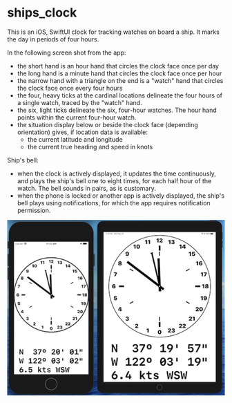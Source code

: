 # ships_clock
This is an iOS, SwiftUI clock for tracking watches on board a ship.
It marks the day in periods of four hours.

In the following screen shot from the app:
- the short hand is an hour hand that circles the clock face once per day
- the long hand is a minute hand that circles the clock face once per hour
- the narrow hand with a triangle on the end is a "watch" hand that
  circles the clock face once every four hours
- the four, heavy ticks at the cardinal locations delineate
  the four hours of a single watch, traced by the "watch" hand.
- the six, light ticks delineate the six, four-hour watches.
  The hour hand points within the current four-hour watch.
- the situation display below or beside the clock face (depending orientation)
  gives, if location data is available:
    - the current latitude and longitude
    - the current true heading and speed in knots

Ship's bell:
- when the clock is actively displayed, it updates the time continuously, and
  plays the ship's bell one to eight times, for each half hour of the watch.
  The bell sounds in pairs, as is customary.
- when the phone is locked or another app is actively displayed, the ship's
  bell plays using notifications, for which the app requires
  notification permission.

![Screen shot](docs/clock_face.png)
